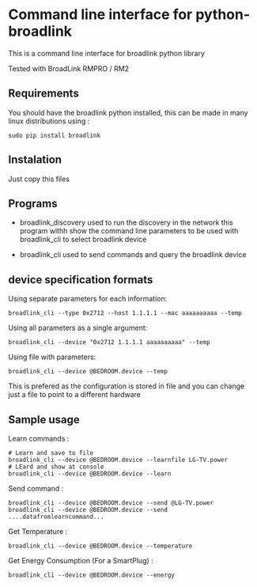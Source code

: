 Command line interface for python-broadlink
===========================================

This is a command line interface for broadlink python library

Tested with BroadLink RMPRO / RM2


Requirements
------------
You should have the broadlink python installed, this can be made in many linux distributions using :
```
sudo pip install broadlink
```

Instalation
-----------
Just copy this files


Programs
--------


* broadlink_discovery 
used to run the discovery in the network
this program withh show the command line parameters to be used with
broadlink_cli to select broadlink device

* broadlink_cli 
used to send commands and query the broadlink device


device specification formats
----------------------------

Using separate parameters for each information:
```
broadlink_cli --type 0x2712 --host 1.1.1.1 --mac aaaaaaaaaa --temp
```

Using all parameters as a single argument:
```
broadlink_cli --device "0x2712 1.1.1.1 aaaaaaaaaa" --temp
```

Using file with parameters:
```
broadlink_cli --device @BEDROOM.device --temp
```
This is prefered as the configuration is stored in file and you can change
just a file to point to a different hardware 

Sample usage
------------

Learn commands :
```
# Learn and save to file
broadlink_cli --device @BEDROOM.device --learnfile LG-TV.power
# LEard and show at console
broadlink_cli --device @BEDROOM.device --learn 
```


Send command :
```
broadlink_cli --device @BEDROOM.device --send @LG-TV.power
broadlink_cli --device @BEDROOM.device --send ....datafromlearncommand...
```

Get Temperature :
```
broadlink_cli --device @BEDROOM.device --temperature
```

Get Energy Consumption (For a SmartPlug) :
```
broadlink_cli --device @BEDROOM.device --energy
```
